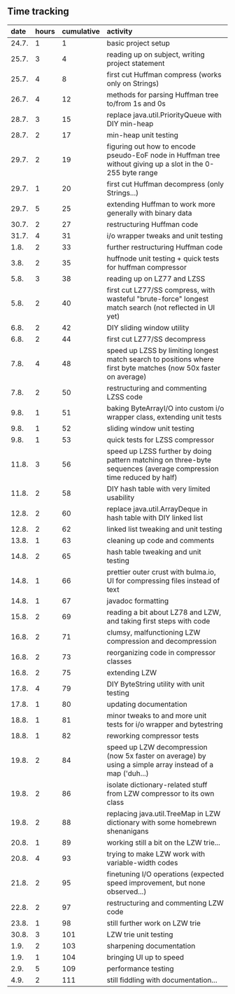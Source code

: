 ## Time tracking

| date | hours | cumulative | activity |
|:-----|:------|:-----------|:---------|
| 24.7. | 1 | 1 | basic project setup |
| 25.7. | 3 | 4 | reading up on subject, writing project statement |
| 25.7. | 4 | 8 | first cut Huffman compress (works only on Strings) |
| 26.7. | 4 | 12 | methods for parsing Huffman tree to/from 1s and 0s |
| 28.7. | 3 | 15 | replace java.util.PriorityQueue with DIY min-heap |
| 28.7. | 2 | 17 | min-heap unit testing |
| 29.7. | 2 | 19 | figuring out how to encode pseudo-EoF node in Huffman tree without giving up a slot in the 0-255 byte range |
| 29.7. | 1 | 20 | first cut Huffman decompress (only Strings...) |
| 29.7. | 5 | 25 | extending Huffman to work more generally with binary data |
| 30.7. | 2 | 27 | restructuring Huffman code |
| 31.7. | 4 | 31 | i/o wrapper tweaks and unit testing |
| 1.8. | 2 | 33 | further restructuring Huffman code |
| 3.8. | 2 | 35 | huffnode unit testing + quick tests for huffman compressor |
| 5.8. | 3 | 38 | reading up on LZ77 and LZSS |
| 5.8. | 2 | 40 | first cut LZ77/SS compress, with wasteful "brute-force" longest match search (not reflected in UI yet) |
| 6.8. | 2 | 42 | DIY sliding window utility |
| 6.8. | 2 | 44 | first cut LZ77/SS decompress |
| 7.8. | 4 | 48 | speed up LZSS by limiting longest match search to positions where first byte matches (now 50x faster on average) |
| 7.8. | 2 | 50 | restructuring and commenting LZSS code |
| 9.8. | 1 | 51 | baking ByteArrayI/O into custom i/o wrapper class, extending unit tests |
| 9.8. | 1 | 52 | sliding window unit testing |
| 9.8. | 1 | 53 | quick tests for LZSS compressor |
| 11.8. | 3 | 56 | speed up LZSS further by doing pattern matching on three-byte sequences (average compression time reduced by half) |
| 11.8. | 2 | 58 | DIY hash table with very limited usability |
| 12.8. | 2 | 60 | replace java.util.ArrayDeque in hash table with DIY linked list |
| 12.8. | 2 | 62 | linked list tweaking and unit testing |
| 13.8. | 1 | 63 | cleaning up code and comments |
| 14.8. | 2 | 65 | hash table tweaking and unit testing |
| 14.8. | 1 | 66 | prettier outer crust with bulma.io, UI for compressing files instead of text |
| 14.8. | 1 | 67 | javadoc formatting |
| 15.8. | 2 | 69 | reading a bit about LZ78 and LZW, and taking first steps with code |
| 16.8. | 2 | 71 | clumsy, malfunctioning LZW compression and decompression |
| 16.8. | 2 | 73 | reorganizing code in compressor classes |
| 16.8. | 2 | 75 | extending LZW |
| 17.8. | 4 | 79 | DIY ByteString utility with unit testing |
| 17.8. | 1 | 80 | updating documentation |
| 18.8. | 1 | 81 | minor tweaks to and more unit tests for i/o wrapper and bytestring |
| 18.8. | 1 | 82 | reworking compressor tests |
| 19.8. | 2 | 84 | speed up LZW decompression (now 5x faster on average) by using a simple array instead of a map ('duh...) |
| 19.8. | 2 | 86 | isolate dictionary-related stuff from LZW compressor to its own class |
| 19.8. | 2 | 88 | replacing java.util.TreeMap in LZW dictionary with some homebrewn shenanigans |
| 20.8. | 1 | 89 | working still a bit on the LZW trie... |
| 20.8. | 4 | 93 | trying to make LZW work with variable-width codes |
| 21.8. | 2 | 95 | finetuning I/O operations (expected speed improvement, but none observed...) |
| 22.8. | 2 | 97 | restructuring and commenting LZW code |
| 23.8. | 1 | 98 | still further work on LZW trie |
| 30.8. | 3 | 101 | LZW trie unit testing |
| 1.9. | 2 | 103 | sharpening documentation |
| 1.9. | 1 | 104 | bringing UI up to speed |
| 2.9. | 5 | 109 | performance testing |
| 4.9. | 2 | 111 | still fiddling with documentation... |
